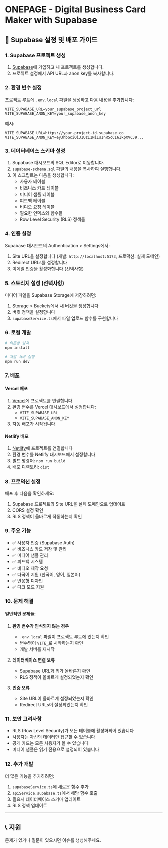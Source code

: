 # ONEPAGE - Digital Business Card Maker with Supabase

## 🚀 Supabase 설정 및 배포 가이드

### 1. Supabase 프로젝트 생성

1. [Supabase](https://supabase.com)에 가입하고 새 프로젝트를 생성합니다.
2. 프로젝트 설정에서 API URL과 anon key를 복사합니다.

### 2. 환경 변수 설정

프로젝트 루트에 `.env.local` 파일을 생성하고 다음 내용을 추가합니다:

```env
VITE_SUPABASE_URL=your_supabase_project_url
VITE_SUPABASE_ANON_KEY=your_supabase_anon_key
```

예시:
```env
VITE_SUPABASE_URL=https://your-project-id.supabase.co
VITE_SUPABASE_ANON_KEY=eyJhbGciOiJIUzI1NiIsInR5cCI6IkpXVCJ9...
```

### 3. 데이터베이스 스키마 설정

1. Supabase 대시보드의 SQL Editor로 이동합니다.
2. `supabase-schema.sql` 파일의 내용을 복사하여 실행합니다.
3. 이 스크립트는 다음을 생성합니다:
   - 사용자 테이블
   - 비즈니스 카드 테이블
   - 미디어 샘플 테이블
   - 피드백 테이블
   - 비디오 요청 테이블
   - 필요한 인덱스와 함수들
   - Row Level Security (RLS) 정책들

### 4. 인증 설정

Supabase 대시보드의 Authentication > Settings에서:
1. Site URL을 설정합니다 (개발: `http://localhost:5173`, 프로덕션: 실제 도메인)
2. Redirect URLs를 설정합니다
3. 이메일 인증을 활성화합니다 (선택사항)

### 5. 스토리지 설정 (선택사항)

미디어 파일을 Supabase Storage에 저장하려면:
1. Storage > Buckets에서 새 버킷을 생성합니다
2. 버킷 정책을 설정합니다
3. `supabaseService.ts`에서 파일 업로드 함수를 구현합니다

### 6. 로컬 개발

```bash
# 의존성 설치
npm install

# 개발 서버 실행
npm run dev
```

### 7. 배포

#### Vercel 배포
1. [Vercel](https://vercel.com)에 프로젝트를 연결합니다
2. 환경 변수를 Vercel 대시보드에서 설정합니다:
   - `VITE_SUPABASE_URL`
   - `VITE_SUPABASE_ANON_KEY`
3. 자동 배포가 시작됩니다

#### Netlify 배포
1. [Netlify](https://netlify.com)에 프로젝트를 연결합니다
2. 환경 변수를 Netlify 대시보드에서 설정합니다
3. 빌드 명령어: `npm run build`
4. 배포 디렉토리: `dist`

### 8. 프로덕션 설정

배포 후 다음을 확인하세요:
1. Supabase 프로젝트의 Site URL을 실제 도메인으로 업데이트
2. CORS 설정 확인
3. RLS 정책이 올바르게 작동하는지 확인

### 9. 주요 기능

- ✅ 사용자 인증 (Supabase Auth)
- ✅ 비즈니스 카드 저장 및 관리
- ✅ 미디어 샘플 관리
- ✅ 피드백 시스템
- ✅ 비디오 제작 요청
- ✅ 다국어 지원 (한국어, 영어, 일본어)
- ✅ 반응형 디자인
- ✅ 다크 모드 지원

### 10. 문제 해결

#### 일반적인 문제들:

1. **환경 변수가 인식되지 않는 경우**
   - `.env.local` 파일이 프로젝트 루트에 있는지 확인
   - 변수명이 `VITE_`로 시작하는지 확인
   - 개발 서버를 재시작

2. **데이터베이스 연결 오류**
   - Supabase URL과 키가 올바른지 확인
   - RLS 정책이 올바르게 설정되었는지 확인

3. **인증 오류**
   - Site URL이 올바르게 설정되었는지 확인
   - Redirect URLs이 설정되었는지 확인

### 11. 보안 고려사항

- RLS (Row Level Security)가 모든 테이블에 활성화되어 있습니다
- 사용자는 자신의 데이터만 접근할 수 있습니다
- 공개 카드는 모든 사용자가 볼 수 있습니다
- 미디어 샘플은 읽기 전용으로 설정되어 있습니다

### 12. 추가 개발

더 많은 기능을 추가하려면:
1. `supabaseService.ts`에 새로운 함수 추가
2. `apiService.supabase.ts`에서 해당 함수 호출
3. 필요시 데이터베이스 스키마 업데이트
4. RLS 정책 업데이트

---

## 📞 지원

문제가 있거나 질문이 있으시면 이슈를 생성해주세요.


